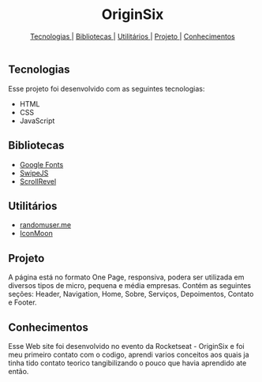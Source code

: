 <h1 align="center"> OriginSix </h1>

<div align="center">
<nav>
          <a href="#Technologies">Tecnologias </a>|
          <a href="#library">Bibliotecas </a>|
          <a href="#utilities">Utilitários </a>|
          <a href="#Project">Projeto </a>|
          <a href="#knowledge">Conhecimentos</a>
        </nav>
</div>

<br>

<h2 id="Technologies"> Tecnologias </h2>

Esse projeto foi desenvolvido com as seguintes tecnologias:

- HTML
- CSS
- JavaScript

<h2 id="library"> Bibliotecas </h2>

- <a href="https://fonts.google.com/">Google Fonts</a>
- <a href="https://scrollrevealjs.org/">SwipeJS</a>
- <a href="https://github.com/nolimits4web/Swiper">ScrollRevel</a>

<h2 id="utilities"> Utilitários </h2>

- <a href="https://randomuser.me/photos">randomuser.me</a>
- <a href="https://icomoon.io/app/#/select">IconMoon</a>

<h2 id="Project"> Projeto </h2>

A página está no formato One Page, responsiva, podera ser utilizada em diversos tipos de micro, pequena e média empresas. Contém as seguintes seções: Header, Navigation, Home, Sobre, Serviços, Depoimentos, Contato e Footer.

<h2 id="knowledge"> Conhecimentos </h2>

Esse Web site foi desenvolvido no evento da Rocketseat - OriginSix e foi meu primeiro contato com o codigo, aprendi varios conceitos aos quais ja tinha tido contato teorico tangibilizando o pouco que havia aprendido ate então.
